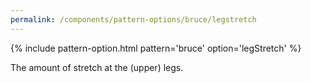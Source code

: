 ```yaml
---
permalink: /components/pattern-options/bruce/legstretch
---
```

{% include pattern-option.html pattern='bruce' option='legStretch' %}

The amount of stretch at the (upper) legs.
